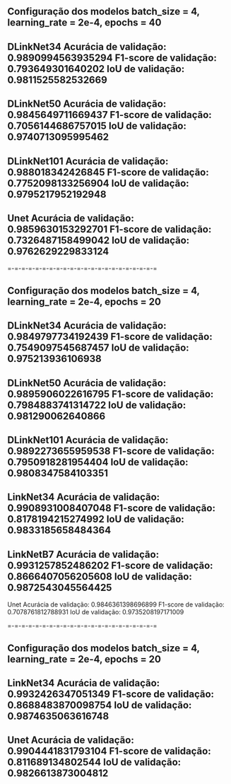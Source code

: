 Configuração dos modelos
batch_size = 4,
learning_rate = 2e-4,
epochs = 40
------------------------------------------

DLinkNet34
Acurácia de validação: 0.9890994563935294
F1-score de validação: 0.793649301640202
IoU de validação: 0.9811525582532669
------------------------------------------

DLinkNet50
Acurácia de validação: 0.9845649711669437
F1-score de validação: 0.7056144686757015
IoU de validação: 0.9740713095995462
------------------------------------------

DLinkNet101
Acurácia de validação: 0.988018342426845
F1-score de validação: 0.7752098133256904
IoU de validação: 0.9795217952192948
------------------------------------------

Unet
Acurácia de validação: 0.9859630153292701
F1-score de validação: 0.7326487158499042
IoU de validação: 0.9762629229833124
------------------------------------------

=-=-=-=-=-=-=-=-=-=-=-=-=-=-=-=-=-=-=-=-=-=

Configuração dos modelos
batch_size = 4,
learning_rate = 2e-4,
epochs = 20
------------------------------------------
DLinkNet34
Acurácia de validação: 0.9849797734192439
F1-score de validação: 0.7549097545687457
IoU de validação: 0.975213936106938
------------------------------------------

DLinkNet50
Acurácia de validação: 0.9895906022616795
F1-score de validação: 0.7984883741314722
IoU de validação: 0.981290062640866
------------------------------------------

DLinkNet101
Acurácia de validação: 0.9892273655959538
F1-score de validação: 0.7950918281954404
IoU de validação: 0.9808347584103351
------------------------------------------

LinkNet34
Acurácia de validação: 0.9908931008407048
F1-score de validação: 0.8178194215274992
IoU de validação: 0.9833185658484364
------------------------------------------

LinkNetB7
Acurácia de validação: 0.9931257852486202
F1-score de validação: 0.8666407056205608
IoU de validação: 0.9872543045564425
------------------------------------------

Unet
Acurácia de validação: 0.9846361398696899
F1-score de validação: 0.7078761812788931
IoU de validação: 0.9735208197171009

=-=-=-=-=-=-=-=-=-=-=-=-=-=-=-=-=-=-=-=-=-=

Configuração dos modelos
batch_size = 4,
learning_rate = 2e-4,
epochs = 20
------------------------------------------
LinkNet34
Acurácia de validação: 0.9932426347051349
F1-score de validação: 0.8688483870098754
IoU de validação: 0.9874635063616748
------------------------------------------
Unet
Acurácia de validação: 0.9904441831793104
F1-score de validação: 0.811689134802544
IoU de validação: 0.9826613873004812
------------------------------------------